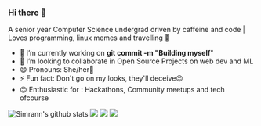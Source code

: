 
### Hi there 👋

A senior year Computer Science undergrad driven by caffeine and code | Loves programming, linux memes and travelling 💫
- 🔭 I’m currently working on  <b>git commit -m "Building myself</b>"
- 👯 I’m looking to collaborate in Open Source Projects on web dev and ML
- 😄 Pronouns: She/her💖
- ⚡ Fun fact: Don't go on my looks, they'll deceive😉
- 😊 Enthusiastic for : Hackathons, Community meetups and tech ofcourse

![Simrann's github stats](https://github-readme-stats.vercel.app/api?username=simrann20)
[<img src="https://img.shields.io/badge/twitter-%231DA1F2.svg?&style=for-the-badge&logo=twitter&logoColor=white" />](https://twitter.com/Simrann_Arora) [<img src="https://img.shields.io/badge/medium-%2312100E.svg?&style=for-the-badge&logo=medium&logoColor=white" />](https://medium.com/simrann20)  [<img src="https://img.shields.io/badge/linkedin-%230077B5.svg?&style=for-the-badge&logo=linkedin&logoColor=white" />](https://www.linkedin.com/in/simrannarora/)
